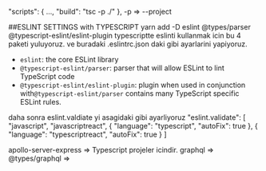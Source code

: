 "scripts": {
  ...,
  "build": "tsc -p ./"
},
-p => --project


##ESLINT SETTINGS with TYPESCRIPT
yarn add -D eslint @types/parser @typescript-eslint/eslint-plugin
typescriptte eslinti kullanmak icin bu 4 paketi yuluyoruz.
ve buradaki .eslintrc.json daki gibi ayarlarini yapiyoruz.
- `eslint`: the core ESLint library
- `@typescript-eslint/parser`: parser that will allow ESLint to lint TypeScript code
- `@typescript-eslint/eslint-plugin`: plugin when used in conjunction with`@typescript-eslint/parser` contains many TypeScript specific ESLint rules.

daha sonra eslint.valdiate yi asagidaki gibi ayarliyoruz
"eslint.validate": [
  "javascript",
  "javascriptreact",
  {
    "language": "typescript",
    "autoFix": true
  },
  {
    "language": "typescriptreact",
    "autoFix": true
  }
]

apollo-server-express => Typescript projeler icindir.
graphql =>
@types/graphql => 